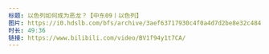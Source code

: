 ```yaml
---
标题: 以色列如何成为恶龙？【中东09丨以色列】
图片: https://i0.hdslb.com/bfs/archive/3aef63717930c4f0a4d7d2be8e32c4845cd1c1c7.jpg@320w_200h_1c_!web-space-upload-video.webp
时长: 49:36
链接: https://www.bilibili.com/video/BV1f94y1t7CA/
---
```

